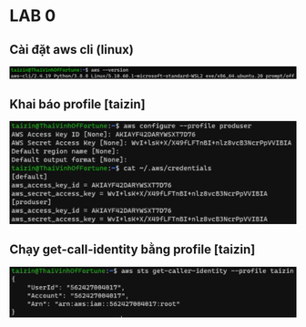 # LAB 0

## Cài đặt aws cli (linux)
  ![Cai dat AWS-CLI](https://github.com/thaivinh99/AWS-Vinh-Feb-13th/blob/main/LAP0/AWS-CLI.bmp)

## Khai báo profile [taizin]
  ![Khai bao profile](https://github.com/thaivinh99/AWS-Vinh-Feb-13th/blob/main/LAP0/Profile.png)

## Chạy get-call-identity bằng profile [taizin]
  ![Chay get-call-identity bang profile](https://github.com/thaivinh99/AWS-Vinh-Feb-13th/blob/main/LAP0/get-call-identity.png)